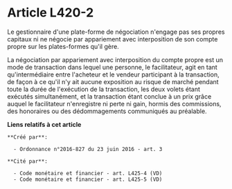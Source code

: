 # Article L420-2

Le gestionnaire d'une plate-forme de négociation n'engage pas ses propres capitaux ni ne négocie par appariement avec
interposition de son compte propre sur les plates-formes qu'il gère. 

La négociation par appariement avec interposition du compte propre est un mode de transaction dans lequel une personne, le
facilitateur, agit en tant qu'intermédiaire entre l'acheteur et le vendeur participant à la transaction, de façon à ce qu'il
n'y ait aucune exposition au risque de marché pendant toute la durée de l'exécution de la transaction, les deux volets étant
exécutés simultanément, et la transaction étant conclue à un prix grâce auquel le facilitateur n'enregistre ni perte ni gain,
hormis des commissions, des honoraires ou des dédommagements communiqués au préalable.

**Liens relatifs à cet article**

	**Créé par**:

	  - Ordonnance n°2016-827 du 23 juin 2016 - art. 3

	**Cité par**:

	  - Code monétaire et financier - art. L425-4 (VD)
	  - Code monétaire et financier - art. L425-5 (VD)
